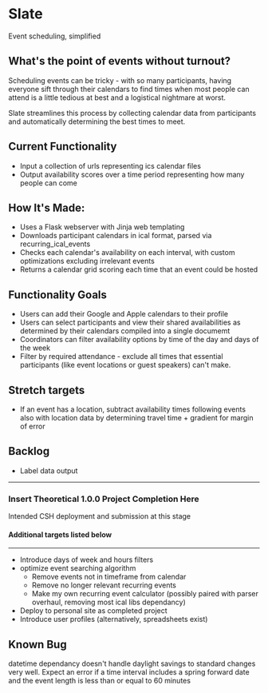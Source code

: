 # Slate
Event scheduling, simplified

## What's the point of events without turnout?
Scheduling events can be tricky - with so many participants, having everyone sift through their calendars to find times when most people can attend is a little tedious at best and a logistical nightmare at worst.

Slate streamlines this process by collecting calendar data from participants and automatically determining the best times to meet.


## Current Functionality
* Input a collection of urls representing ics calendar files
* Output availability scores over a time period representing  how many people can come


## How It's Made:
 - Uses a Flask webserver with Jinja web templating 
 - Downloads participant calendars in ical format, parsed via recurring_ical_events
 - Checks each calendar's availability on each interval, with custom optimizations excluding irrelevant events
 - Returns a calendar grid scoring each time that an event could be hosted

## Functionality Goals
* Users can add their Google and Apple calendars to their profile
* Users can select participants and view their shared availabilities as determined by their calendars compiled into a single documemt
* Coordinators can filter availability options by time of the day and days of the week
* Filter by required attendance - exclude all times that essential participants (like event locations or guest speakers) can't make.

## Stretch targets
* If an event has a location, subtract availability times following events also with location data by determining travel time + gradient for margin of error

## Backlog
 - Label data output
 ------------------------------------------------------

 ### Insert Theoretical 1.0.0 Project Completion Here
 Intended CSH deployment and submission at this stage
 #### Additional targets listed below

 ------------------------------------------------------
 - Introduce days of week and hours filters
 - optimize event searching algorithm
    - Remove events not in timeframe from calendar
    - Remove no longer relevant recurring events 
    - Make my own recurring event calculator (possibly paired with parser overhaul, removing most ical libs dependancy)
 - Deploy to personal site as completed project
 - Introduce user profiles (alternatively, spreadsheets exist)


## Known Bug
datetime dependancy doesn't handle daylight savings to standard changes very well.  Expect an error if a time interval includes a spring forward date and the event length is less than or equal to 60 minutes